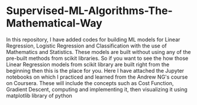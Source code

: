 # Supervised-ML-Algorithms-The-Mathematical-Way

In this repository, I have added codes for building ML models for Linear Regression, Logistic Regression and Classification with the use of Mathematics and Statistics. These models are built without using any of the pre-built methods from scikit libraries. So if you want to see the how those Linear Regression models from scikit library are built right from the beginning then this is the place for you. Here I have attached the Jupyter notebooks on which I practiced and learned from the Andrew NG's course on Coursera. These will include the concepts such as Cost Function, Gradient Descent, computing and implementing it, then visualizing it using matplotlib library of python

